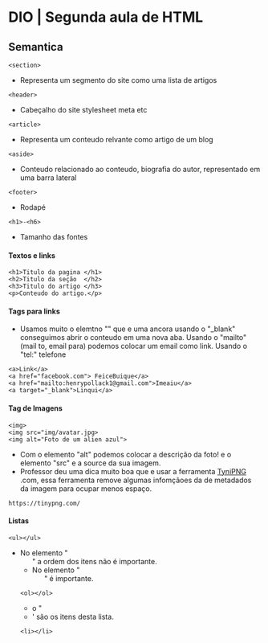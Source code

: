 # DIO | Segunda aula de HTML

## Semantica 
```
<section>
```
- Representa um segmento do site como uma lista de artigos 
```
<header>
```
- Cabeçalho do site stylesheet meta etc
```
<article>
```
- Representa um conteudo relvante como artigo de um blog
```
<aside>
```
- Conteudo relacionado ao conteudo, biografia do autor, representado em uma barra lateral
```
<footer>
```
- Rodapé
```
<h1>-<h6>
```
- Tamanho das fontes 

#### Textos e links
```
<h1>Titulo da pagina </h1>
<h2>Titulo da seção  </h2>
<h3>Titulo do artigo </h3>
<p>Conteudo do artigo.</p>
```
#### Tags para links
- Usamos muito o elemtno "<a>" que e uma ancora
usando o "_blank" conseguimos abrir o conteudo em uma nova aba. Usando o "mailto" (mail to, email para) podemos colocar um email como link. Usando o "tel:" telefone
```
<a>Link</a>
<a href="facebook.com"> FeiceBuique</a>
<a href="mailto:henrypollack1@gmail.com">Imeaiu</a>
<a target="_blank">Linqui</a>
```
 #### Tag de Imagens
 ```
 <img>
 <img src="img/avatar.jpg>
 <img alt="Foto de um alien azul">
 ```
 - Com o elemento "alt" podemos colocar a descrição da foto! e o elemento "src" e a source da sua imagem.
 - Professor deu uma dica muito boa que e usar a ferramenta [TyniPNG](https://tinypng.com/) .com, essa ferramenta remove algumas infomçãoes da de metadados da imagem para ocupar menos espaço. 
 ```
 https://tinypng.com/
 ```
#### Listas
```
<ul></ul>
```
- No elemento "<ul>" a ordem dos itens não é importante.
- No elemento "<ol>" é importante.
```
<ol></ol>
```
- o "<li>' são os itens desta lista.
```
<li></li>
```
